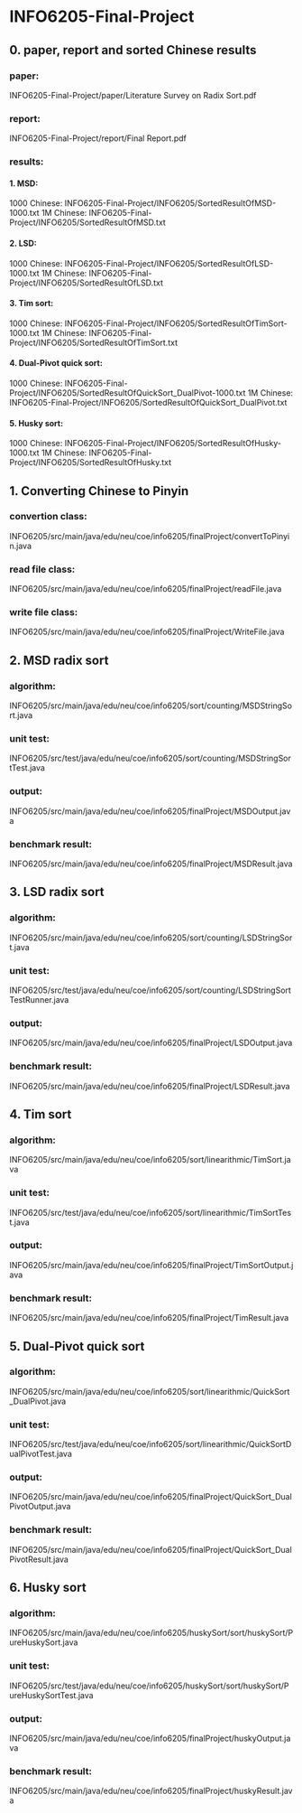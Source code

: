 # INFO6205-Final-Project
## 0. paper, report and sorted Chinese results
### paper:
INFO6205-Final-Project/paper/Literature Survey on Radix Sort.pdf
### report:
INFO6205-Final-Project/report/Final Report.pdf
### results:
#### 1. MSD:
1000 Chinese: INFO6205-Final-Project/INFO6205/SortedResultOfMSD-1000.txt
1M Chinese: INFO6205-Final-Project/INFO6205/SortedResultOfMSD.txt
#### 2. LSD:
1000 Chinese: INFO6205-Final-Project/INFO6205/SortedResultOfLSD-1000.txt
1M Chinese: INFO6205-Final-Project/INFO6205/SortedResultOfLSD.txt
#### 3. Tim sort:
1000 Chinese: INFO6205-Final-Project/INFO6205/SortedResultOfTimSort-1000.txt
1M Chinese: INFO6205-Final-Project/INFO6205/SortedResultOfTimSort.txt
#### 4. Dual-Pivot quick sort:
1000 Chinese: INFO6205-Final-Project/INFO6205/SortedResultOfQuickSort_DualPivot-1000.txt
1M Chinese: INFO6205-Final-Project/INFO6205/SortedResultOfQuickSort_DualPivot.txt
#### 5. Husky sort:
1000 Chinese: INFO6205-Final-Project/INFO6205/SortedResultOfHusky-1000.txt
1M Chinese: INFO6205-Final-Project/INFO6205/SortedResultOfHusky.txt
## 1. Converting Chinese to Pinyin
### convertion class:
INFO6205/src/main/java/edu/neu/coe/info6205/finalProject/convertToPinyin.java
### read file class:
INFO6205/src/main/java/edu/neu/coe/info6205/finalProject/readFile.java
### write file class:
INFO6205/src/main/java/edu/neu/coe/info6205/finalProject/WriteFile.java
## 2. MSD radix sort
### algorithm:
INFO6205/src/main/java/edu/neu/coe/info6205/sort/counting/MSDStringSort.java
### unit test:
INFO6205/src/test/java/edu/neu/coe/info6205/sort/counting/MSDStringSortTest.java
### output:
INFO6205/src/main/java/edu/neu/coe/info6205/finalProject/MSDOutput.java
### benchmark result:
INFO6205/src/main/java/edu/neu/coe/info6205/finalProject/MSDResult.java
## 3. LSD radix sort
### algorithm:
INFO6205/src/main/java/edu/neu/coe/info6205/sort/counting/LSDStringSort.java
### unit test:
INFO6205/src/test/java/edu/neu/coe/info6205/sort/counting/LSDStringSortTestRunner.java
### output:
INFO6205/src/main/java/edu/neu/coe/info6205/finalProject/LSDOutput.java
### benchmark result:
INFO6205/src/main/java/edu/neu/coe/info6205/finalProject/LSDResult.java
## 4. Tim sort
### algorithm:
INFO6205/src/main/java/edu/neu/coe/info6205/sort/linearithmic/TimSort.java
### unit test:
INFO6205/src/test/java/edu/neu/coe/info6205/sort/linearithmic/TimSortTest.java
### output:
INFO6205/src/main/java/edu/neu/coe/info6205/finalProject/TimSortOutput.java
### benchmark result:
INFO6205/src/main/java/edu/neu/coe/info6205/finalProject/TimResult.java
## 5. Dual-Pivot quick sort
### algorithm:
INFO6205/src/main/java/edu/neu/coe/info6205/sort/linearithmic/QuickSort_DualPivot.java
### unit test:
INFO6205/src/test/java/edu/neu/coe/info6205/sort/linearithmic/QuickSortDualPivotTest.java
### output:
INFO6205/src/main/java/edu/neu/coe/info6205/finalProject/QuickSort_DualPivotOutput.java
### benchmark result:
INFO6205/src/main/java/edu/neu/coe/info6205/finalProject/QuickSort_DualPivotResult.java
## 6. Husky sort
### algorithm:
INFO6205/src/main/java/edu/neu/coe/info6205/huskySort/sort/huskySort/PureHuskySort.java
### unit test:
INFO6205/src/test/java/edu/neu/coe/info6205/huskySort/sort/huskySort/PureHuskySortTest.java
### output:
INFO6205/src/main/java/edu/neu/coe/info6205/finalProject/huskyOutput.java
### benchmark result:
INFO6205/src/main/java/edu/neu/coe/info6205/finalProject/huskyResult.java

